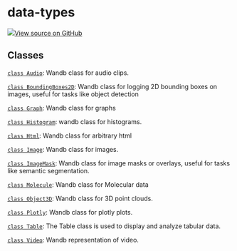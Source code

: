 # data-types

<!-- Insert buttons and diff -->


[![](https://www.tensorflow.org/images/GitHub-Mark-32px.png)View source on GitHub](https://www.github.com/wandb/client/tree/v0.12.1/wandb/__init__.py)







## Classes

[`class Audio`](./audio.md): Wandb class for audio clips.

[`class BoundingBoxes2D`](./boundingboxes2d.md): Wandb class for logging 2D bounding boxes on images, useful for tasks like object detection

[`class Graph`](./graph.md): Wandb class for graphs

[`class Histogram`](./histogram.md): wandb class for histograms.

[`class Html`](./html.md): Wandb class for arbitrary html

[`class Image`](./image.md): Wandb class for images.

[`class ImageMask`](./imagemask.md): Wandb class for image masks or overlays, useful for tasks like semantic segmentation.

[`class Molecule`](./molecule.md): Wandb class for Molecular data

[`class Object3D`](./object3d.md): Wandb class for 3D point clouds.

[`class Plotly`](./plotly.md): Wandb class for plotly plots.

[`class Table`](./table.md): The Table class is used to display and analyze tabular data.

[`class Video`](./video.md): Wandb representation of video.

